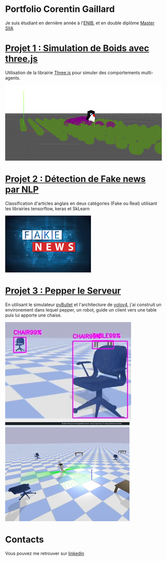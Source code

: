 # Portfolio Corentin Gaillard

Je suis étudiant en dernière année à l'[ENIB](enib.fr), et en double diplôme [Master SIIA](https://www.univ-brest.fr/departement-informatique/menu/Master+Informatique/Parcours-SIIA)

# [Projet 1 : Simulation de Boids avec three.js](https://github.com/WexyR/IEVA_penguins)

Utilisation de la librairie [Three.js](https://threejs.org/) pour simuler des comportements multi-agents.

![](/images/threejs.png)

# [Projet 2 : Détection de Fake news par NLP](https://github.com/ShinySilver/SIIA-FakeNewsDetection)

Classification d'articles anglais en deux catégories (Fake ou Real) utilisant les librairies tensorflow, keras et SkLearn

![](/images/fake.jpg)

# [Projet 3 : Pepper le Serveur](https://github.com/GaillardCorentin/WaiterPepper)

En utilisant le simulateur [pyBullet](https://pybullet.org/wordpress/) et l'architecture de [yolov4](https://github.com/pjreddie/darknet), j'ai construit un environement dans lequel pepper, un robot, guide un client vers une table puis lui apporte une chaise.

![](images/Pepper_detection.png)
<img src="/images/Pepper_alone.png" width="400" height="319" />


# Contacts
Vous pouvez me retrouver sur [linkedin](https://www.linkedin.com/in/corentin-gaillard-10658a172/)
